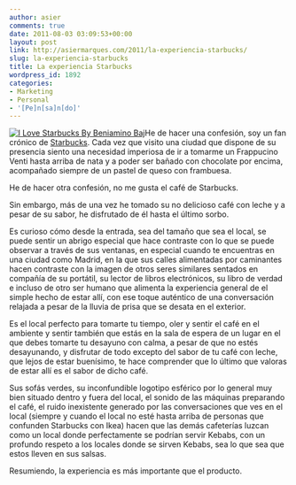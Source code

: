 ```yaml
---
author: asier
comments: true
date: 2011-08-03 03:09:53+00:00
layout: post
link: http://asiermarques.com/2011/la-experiencia-starbucks/
slug: la-experiencia-starbucks
title: La experiencia Starbucks
wordpress_id: 1892
categories:
- Marketing
- Personal
- '[Pe]n[sa]n[do]'
---
```


[![I Love Starbucks By Beniamino Baj](http://farm4.static.flickr.com/3221/3106600695_f9b75a03cb_m.jpg)](http://www.flickr.com/photos/benji87/3106600695/)He de hacer una confesión, soy un fan crónico de [Starbucks](http://www.starbucks.es/). Cada vez que visito una ciudad que dispone de su presencia siento una necesidad imperiosa de ir a tomarme un Frappucino Venti hasta arriba de nata y a poder ser bañado con chocolate por encima, acompañado siempre de un pastel de queso con frambuesa.

He de hacer otra confesión, no me gusta el café de Starbucks.

Sin embargo, más de una vez he tomado su no delicioso café con leche y a pesar de su sabor, he disfrutado de él hasta el último sorbo.

Es curioso cómo desde la entrada, sea del tamaño que sea el local, se puede sentir un abrigo especial que hace contraste con lo que se puede observar a través de sus ventanas, en especial cuando te encuentras en una ciudad como Madrid, en la que sus calles alimentadas por caminantes hacen contraste con la imagen de otros seres similares sentados en compañía de su portátil, su lector de libros electrónicos, su libro de verdad e incluso de otro ser humano que alimenta la experiencia general de el simple hecho de estar allí, con ese toque auténtico de una conversación relajada a pesar de la lluvia de prisa que se desata en el exterior.

Es el local perfecto para tomarte tu tiempo, oler y sentir el café en el ambiente y sentir también que estás en la sala de espera de un lugar en el que debes tomarte tu desayuno con calma, a pesar de que no estés desayunando, y disfrutar de todo excepto del sabor de tu café con leche, que lejos de estar buenísimo, te hace comprender que lo último que valoras de estar allí es el sabor de dicho café.

Sus sofás verdes, su inconfundible logotipo esférico por lo general muy bien situado dentro y fuera del local, el sonido de las máquinas preparando el café, el ruido inexistente generado por las conversaciones que ves en el local (siempre y cuando el local no esté hasta arriba de personas que confunden Starbucks con Ikea) hacen que las demás cafeterías luzcan como un local donde perfectamente se podrían servir Kebabs, con un profundo respeto a los locales donde se sirven Kebabs, sea lo que sea que estos lleven en sus salsas.

Resumiendo, la experiencia es más importante que el producto.

